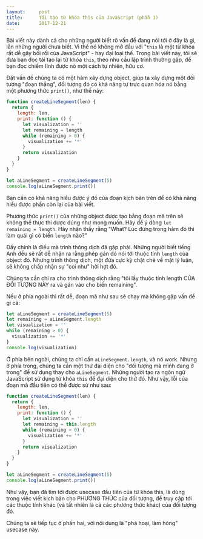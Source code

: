 ```yaml
---
layout:     post
title:      Tái tạo từ khóa this của JavaScript (phần 1)
date:       2017-12-21
---
```


Bài viết này dành cả cho những người biết rõ vấn đề đang nói tới ở đây là gì, lẫn những
người chưa biết. Vì thế nó không mở đầu với "`this` là một từ khóa rất dễ gây bối rối
của JavaScript" - hay đại loại thế. Trong bài viết này, tôi sẽ đưa bạn đọc tái tạo lại
từ khóa `this`, theo nhu cầu lập trình thường gặp, để bạn đọc chiếm lĩnh được nó một 
cách tự nhiên, hữu cơ.

Đặt vấn đề chúng ta có một hàm xây dựng object, giúp ta xây dựng một đối tượng "đoạn 
thẳng", đối tượng đó có khả năng tự trực quan hóa nó bằng một phương thức `print()`, như
thế này:

```javascript
function createLineSegment(len) {
  return {
    length: len,
    print: function () {
      let visualization = ''
      let remaining = length
      while (remaining > 0) {
        visualization += '*'
      }
      return visualization
    }
  }
}

let aLineSegment = createLineSegment(5)
console.log(aLineSegment.print())
```

Bạn cần có khả năng hiểu được ý đồ của đoạn kịch bản trên để có khả năng hiểu được phần
còn lại của bài viết.

Phương thức `print()` của những object được tạo bằng đoạn mã trên sẽ không thể thực thi
được đúng như mong muốn. Hãy để ý dòng `let remaining = length`. Hãy nhận thấy rằng "What?
Lúc đứng trong hàm đó thì làm quái gì có biến `length` nào?"

Đấy chính là điều mà trình thông dịch đã gặp phải. Những người biết tiếng Anh đều sẽ 
rất dễ nhận ra rằng phép gán đó nói tới thuộc tính `length` của object đó. Nhưng trình 
thông dịch, một đứa cực kỳ chặt chẽ về mặt lý luận, sẽ không chấp nhận sự "coi như" hời
hợt đó.

Chúng ta cần chỉ ra cho trình thông dịch rằng "tôi lấy thuộc tính length CỦA ĐỐI TƯỢNG 
NÀY ra và gán vào cho biến remaining".

Nếu ở phía ngoài thì rất dễ, đoạn mã như sau sẽ chạy mà không gặp vấn đề gì cả:

```javascript 1.6
let aLineSegment = createLineSegment(5)
let remaining = aLineSegment.length
let visualization = ''
while (remaining > 0) {
  visualization += '*'
}
console.log(visualization)
```

Ở phía bên ngoài, chúng ta chỉ cần `aLineSegment.length`, và nó work. Nhưng ở phía trong, 
chúng ta cần một thứ đại diện cho "đối tượng mà mình đang ở trong" để sử dụng thay cho
`aLineSegment`. Những người tạo ra ngôn ngữ JavaScript sử dụng từ khóa `this` để đại 
diện cho thứ đó. Như vậy, lỗi của đoạn mã đầu tiên có thể được sử như sau:

```javascript 1.6
function createLineSegment(len) {
  return {
    length: len,
    print: function () {
      let visualization = ''
      let remaining = this.length
      while (remaining > 0) {
        visualization += '*'
      }
      return visualization
    }
  }
}

let aLineSegment = createLineSegment(5)
console.log(aLineSegment.print())
```

Như vậy, bạn đã tìm tới được usecase đầu tiên của từ khóa this, là dùng trong việc viết 
kịch bản cho PHƯƠNG THỨC của đối tượng, để truy cập tới các thuộc tính khác (và tất nhiên
là cả các phương thức khác) của đối tượng đó.

Chúng ta sẽ tiếp tục ở phần hai, với nội dung là "phá hoại, làm hỏng" usecase này.
